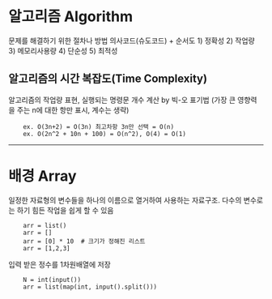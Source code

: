 # 알고리즘 Algorithm
문제를 해결하기 위한 절차나 방법
의사코드(슈도코드) + 순서도
    1) 정확성 2) 작업량 3) 메모리사용량 4) 단순성 5) 최적성

## 알고리즘의 시간 복잡도(Time Complexity)
알고리즘의 작업량 표현, 실행되는 명령문 개수 계산
by 빅-오 표기법 (가장 큰 영향력을 주는 n에 대한 항만 표시, 계수는 생략)

        ex. O(3n+2) = O(3n) 최고차항 3n만 선택 = O(n)
        ex. O(2n^2 + 10n + 100) = O(n^2), O(4) = O(1)

---

# 배경 Array
일정한 자료형의 변수들을 하나의 이름으로 열거하여 사용하는 자료구조.
다수의 변수로는 하기 힘든 작업을 쉽게 할 수 있음

        arr = list()
        arr = []
        arr = [0] * 10  # 크기가 정해진 리스트
        arr = [1,2,3]

입력 받은 정수를 1차원배열에 저장

        N = int(input())
        arr = list(map(int, input().split()))